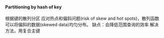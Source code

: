 #### Partitioning by hash of key

根据键的散列分区
应对热点和偏斜问题(risk of skew and hot spots)，散列函数可以将偏斜的数据(skewed data)均匀分布。
缺点：会降低范围查询的效率
解决方法，用复合主键
